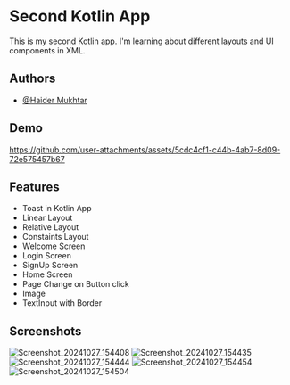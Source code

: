 
# Second Kotlin App

This is my second Kotlin app. I'm learning about different layouts and UI components in XML.


## Authors

- [@Haider Mukhtar](https://github.com/Haider-Mukhtar)


## Demo

https://github.com/user-attachments/assets/5cdc4cf1-c44b-4ab7-8d09-72e575457b67

## Features

- Toast in Kotlin App
- Linear Layout
- Relative Layout
- Constaints Layout
- Welcome Screen
- Login Screen
- SignUp Screen
- Home Screen
- Page Change on Button click
- Image
- TextInput with Border


## Screenshots

![Screenshot_20241027_154408](https://github.com/user-attachments/assets/06e818ad-5a14-4356-8b90-b5e3b6b175b0)
![Screenshot_20241027_154435](https://github.com/user-attachments/assets/5775efab-b068-47ac-8348-73b646d8ba3a)
![Screenshot_20241027_154444](https://github.com/user-attachments/assets/24e00a90-8968-4bdd-b8c8-05157661eeb9)
![Screenshot_20241027_154454](https://github.com/user-attachments/assets/f9198c65-eebb-4b53-b784-4559f201ae86)
![Screenshot_20241027_154504](https://github.com/user-attachments/assets/5bde90ea-7d97-4f42-aee3-e3bcb6ba6c67)

